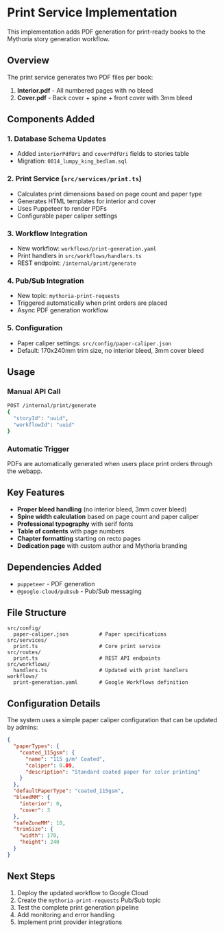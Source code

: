 # Print Service Implementation

This implementation adds PDF generation for print-ready books to the Mythoria story generation workflow.

## Overview

The print service generates two PDF files per book:
1. **Interior.pdf** - All numbered pages with no bleed
2. **Cover.pdf** - Back cover + spine + front cover with 3mm bleed

## Components Added

### 1. Database Schema Updates
- Added `interiorPdfUri` and `coverPdfUri` fields to stories table
- Migration: `0014_lumpy_king_bedlam.sql`

### 2. Print Service (`src/services/print.ts`)
- Calculates print dimensions based on page count and paper type
- Generates HTML templates for interior and cover
- Uses Puppeteer to render PDFs
- Configurable paper caliper settings

### 3. Workflow Integration
- New workflow: `workflows/print-generation.yaml`
- Print handlers in `src/workflows/handlers.ts`
- REST endpoint: `/internal/print/generate`

### 4. Pub/Sub Integration
- New topic: `mythoria-print-requests`
- Triggered automatically when print orders are placed
- Async PDF generation workflow

### 5. Configuration
- Paper caliper settings: `src/config/paper-caliper.json`
- Default: 170x240mm trim size, no interior bleed, 3mm cover bleed

## Usage

### Manual API Call
```bash
POST /internal/print/generate
{
  "storyId": "uuid",
  "workflowId": "uuid"
}
```

### Automatic Trigger
PDFs are automatically generated when users place print orders through the webapp.

## Key Features

- **Proper bleed handling** (no interior bleed, 3mm cover bleed)
- **Spine width calculation** based on page count and paper caliper
- **Professional typography** with serif fonts
- **Table of contents** with page numbers
- **Chapter formatting** starting on recto pages
- **Dedication page** with custom author and Mythoria branding

## Dependencies Added

- `puppeteer` - PDF generation
- `@google-cloud/pubsub` - Pub/Sub messaging

## File Structure

```
src/config/
  paper-caliper.json          # Paper specifications
src/services/
  print.ts                    # Core print service
src/routes/
  print.ts                    # REST API endpoints
src/workflows/
  handlers.ts                 # Updated with print handlers
workflows/
  print-generation.yaml       # Google Workflows definition
```

## Configuration Details

The system uses a simple paper caliper configuration that can be updated by admins:

```json
{
  "paperTypes": {
    "coated_115gsm": {
      "name": "115 g/m² Coated",
      "caliper": 0.09,
      "description": "Standard coated paper for color printing"
    }
  },
  "defaultPaperType": "coated_115gsm",
  "bleedMM": {
    "interior": 0,
    "cover": 3
  },
  "safeZoneMM": 10,
  "trimSize": {
    "width": 170,
    "height": 240
  }
}
```

## Next Steps

1. Deploy the updated workflow to Google Cloud
2. Create the `mythoria-print-requests` Pub/Sub topic
3. Test the complete print generation pipeline
4. Add monitoring and error handling
5. Implement print provider integrations
